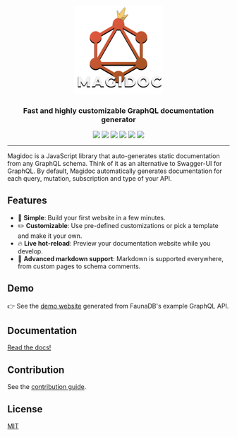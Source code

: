 <p align="center">
  <img width="40%" src="./logo/logo_full.png">
</p>


<h3 align="center">Fast and highly customizable GraphQL documentation generator </h3>


<p align="center">
  <img src="https://img.shields.io/npm/v/@magidoc/cli" />
  <img src="https://img.shields.io/npm/dw/@magidoc/cli" />
  <img src="https://img.shields.io/github/workflow/status/magidoc-org/magidoc/Build%20and%20tests/main" />
  <img src="https://img.shields.io/github/license/magidoc-org/magidoc" />
  <img src="https://img.shields.io/node/v/@magidoc/cli" />
  <img src="https://img.shields.io/codecov/c/github/magidoc-org/magidoc?label=coverage" />
</p>
  
---

Magidoc is a JavaScript library that auto-generates static documentation from any GraphQL schema. Think of it as an alternative to Swagger-UI for GraphQL. By default, Magidoc automatically generates documentation for each query, mutation, subscription and type of your API. 

## Features

- 🏁 **Simple**: Build your first website in a few minutes.
- ✏️ **Customizable**: Use pre-defined customizations or pick a template and make it your own.
- 🔥 **Live hot-reload**: Preview your documentation website while you develop.
- 📝 **Advanced markdown support**: Markdown is supported everywhere, from custom pages to schema comments.

## Demo

👉 See the [demo website](https://magidoc-carbon-multi-page.netlify.app) generated from FaunaDB's example GraphQL API.

## Documentation

[Read the docs!](https://magidoc-org.github.io/magidoc/introduction/welcome)

## Contribution
See the [contribution guide](./CONTRIBUTING.md).

## License
[MIT](./LICENSE)
